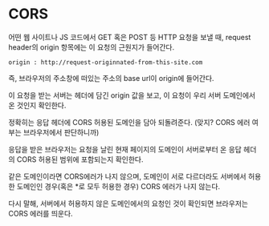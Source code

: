 # CORS

어떤 웹 사이트나 JS 코드에서 GET 혹은 POST 등 HTTP 요청을 보낼 때, request header의 origin 항목에는 이 요청의 근원지가 들어간다.

`origin : http://request-originnated-from-this-site.com`

즉, 브라우저의 주소창에 떠있는 주소의 base url이 origin에 들어간다.

이 요청을 받는 서버는 헤더에 담긴 origin 값을 보고, 이 요청이 우리 서버 도메인에서 온 것인지 확인한다.

정확히는 응답 헤더에 CORS 허용된 도메인을 담아 되돌려준다. (맞지? CORS 에러 여부는 브라우저에서 판단하니까)

응답을 받은 브라우저는 요청을 날린 현재 페이지의 도메인이 서버로부터 온 응답 헤더의 CORS 허용된 범위에 포함되는지 확인한다.

같은 도메인이라면 CORS에러가 나지 않으며,
도메인이 서로 다르더라도 서버에서 허용한 도메인인 경우(혹은 *로 모두 허용한 경우) CORS 에러가 나지 않는다.

다시 말해, 서버에서 허용하지 않은 도메인에서의 요청인 것이 확인되면 브라우저는 CORS 에러를 띄운다.
<!--stackedit_data:
eyJoaXN0b3J5IjpbMTE2MjMzMDY3OCwtNjI0NDMzNjUwXX0=
-->